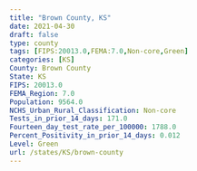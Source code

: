 ```yaml
---
title: "Brown County, KS"
date: 2021-04-30
draft: false
type: county
tags: [FIPS:20013.0,FEMA:7.0,Non-core,Green]
categories: [KS]
County: Brown County
State: KS
FIPS: 20013.0
FEMA_Region: 7.0
Population: 9564.0
NCHS_Urban_Rural_Classification: Non-core
Tests_in_prior_14_days: 171.0
Fourteen_day_test_rate_per_100000: 1788.0
Percent_Positivity_in_prior_14_days: 0.012
Level: Green
url: /states/KS/brown-county
---
```



